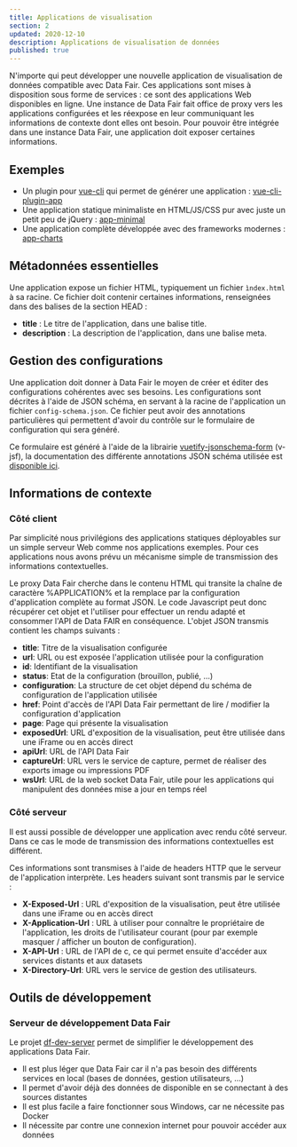 ```yaml
---
title: Applications de visualisation
section: 2
updated: 2020-12-10
description: Applications de visualisation de données
published: true
---
```


N'importe qui peut développer une nouvelle application de visualisation de données compatible avec Data Fair. Ces applications sont mises à disposition sous forme de services : ce sont des applications Web disponibles en ligne. Une instance de Data Fair fait office de proxy vers les applications configurées et les réexpose en leur communiquant les informations de contexte dont elles ont besoin. Pour pouvoir être intégrée dans une instance Data Fair, une application doit exposer certaines informations.

## Exemples

  - Un plugin pour [vue-cli](https://cli.vuejs.org/) qui permet de générer une application : [vue-cli-plugin-app](https://github.com/data-fair/vue-cli-plugin-app)
  - Une application statique minimaliste en HTML/JS/CSS pur avec juste un petit peu de jQuery : [app-minimal](https://github.com/data-fair/app-minimal)
  - Une application complète développée avec des frameworks modernes : [app-charts](https://github.com/data-fair/app-charts)

## Métadonnées essentielles

Une application expose un fichier HTML, typiquement un fichier `ìndex.html` à sa racine. Ce fichier doit contenir certaines informations, renseignées dans des balises de la section HEAD :
 * **title** : Le titre de l'application, dans une balise title.
 * **description** : La description de l'application, dans une balise meta.

## Gestion des configurations

Une application doit donner à Data Fair le moyen de créer et éditer des configurations cohérentes avec ses besoins. Les configurations sont décrites à l'aide de JSON schéma, en servant à la racine de l'application un fichier `config-schema.json`. Ce fichier peut avoir des annotations particulières qui permettent d'avoir du contrôle sur le formulaire de configuration qui sera généré.

Ce formulaire est généré à l'aide de la librairie [vuetify-jsonschema-form](https://github.com/koumoul-dev/vuetify-jsonschema-form/) (v-jsf), la documentation des différente annotations JSON schéma utilisée est [disponible ici](https://koumoul-dev.github.io/vuetify-jsonschema-form/latest/).

## Informations de contexte

### Côté client

Par simplicité nous privilégions des applications statiques déployables sur un simple serveur Web comme nos applications exemples. Pour ces applications nous avons prévu un mécanisme simple de transmission des informations contextuelles.

Le proxy Data Fair cherche dans le contenu HTML qui transite la chaîne de caractère %APPLICATION% et la remplace par la configuration d'application complète au format JSON. Le code Javascript peut donc récupérer cet objet et l'utiliser pour effectuer un rendu adapté et consommer l'API de Data FAIR en conséquence. L'objet JSON transmis contient les champs suivants :

 * **title**: Titre de la visualisation configurée
 * **url**: URL ou est exposée l'application utilisée pour la configuration
 * **id**: Identifiant de la visualisation
 * **status**: Etat de la configuration (brouillon, publié, ...)
 * **configuration**: La structure de cet objet dépend du schéma de configuration de l'application utilisée
 * **href**: Point d'accès de l'API Data Fair permettant de lire / modifier la configuration d'application
 * **page**: Page qui présente la visualisation
 * **exposedUrl**: URL d'exposition de la visualisation, peut être utilisée dans une iFrame ou en accès direct
 * **apiUrl**: URL de l'API Data Fair
 * **captureUrl**: URL vers le service de capture, permet de réaliser des exports image ou impressions PDF
 * **wsUrl**: URL de la web socket Data Fair, utile pour les applications qui manipulent des données mise a jour en temps réel

### Côté serveur

Il est aussi possible de développer une application avec rendu côté serveur. Dans ce cas le mode de transmission des informations contextuelles est différent.

Ces informations sont transmises à l'aide de headers HTTP que le serveur de l'application interprète. Les headers suivant sont transmis par le service :
 * **X-Exposed-Url** : URL d'exposition de la visualisation, peut être utilisée dans une iFrame ou en accès direct
 * **X-Application-Url** : URL à utiliser pour connaître le propriétaire de l'application, les droits de l'utilisateur courant (pour par exemple masquer / afficher un bouton de configuration).
 * **X-API-Url** : URL de l'API de c, ce qui permet ensuite d'accéder aux services distants et aux datasets
 * **X-Directory-Url**: URL vers le service de gestion des utilisateurs.


## Outils de développement

### Serveur de développement Data Fair

Le projet [df-dev-server](https://github.com/data-fair/dev-server) permet de simplifier le développement des applications Data Fair.

 * Il est plus léger que Data Fair car il n'a pas besoin des différents services en local (bases de données, gestion utilisateurs, ...)
 * Il permet d'avoir déjà des données de disponible en se connectant à des sources distantes
 * Il est plus facile a faire fonctionner sous Windows, car ne nécessite pas Docker
 * Il nécessite par contre une connexion internet pour pouvoir accéder aux données
